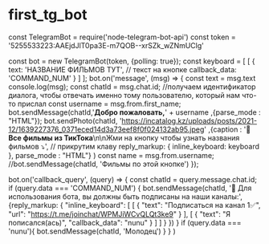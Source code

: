 # first_tg_bot
const TelegramBot = require('node-telegram-bot-api')
const token = '5255533223:AAEjdJlT0pa3E-m7QOB--xrSZk_wZNmUClg'

const bot = new TelegramBot(token, {polling: true});
const keyboard = [
    [
      {
        text: 'НАЗВАНИЕ ФИЛЬМОВ ТУТ', // текст на кнопке
        callback_data: 'COMMAND_NUM'
      }
    ]
  ];
bot.on('message', (msg) => {
    const text = msg.text
    console.log(msg);
    const chatId = msg.chat.id; //получаем идентификатор диалога, чтобы отвечать именно тому пользователю, который нам что-то прислал
    const username = msg.from.first_name;
    bot.sendMessage(chatId,'<b>Добро пожаловать,</b>' + username ,{parse_mode : "HTML"});
    bot.sendPhoto(chatId, 'https://incatalog.kz/uploads/posts/2021-12/1639227376_0371eced14d3a73eef8f0f024132ab95.jpeg' ,{caption : '🥤<strong>Все фильмы из ТикТока</strong>\n\nЖми на кнопку чтобы узнать названия фильмов ⤵️',  // прикрутим клаву
    reply_markup: {
        inline_keyboard: keyboard
    }, parse_mode : "HTML"} 
    )
    const name = msg.from.username;
    //bot.sendMessage(chatId, 'Фильмы по этой кнопке')
});

bot.on('callback_query', (query) => {
    const chatId = query.message.chat.id;
    if (query.data === 'COMMAND_NUM') { 
       bot.sendMessage(chatId, '📝 Для использования бота, вы должны быть подписаны на наши каналы:', 
       {reply_markup: {
        "inline_keyboard": [
            [
                {
                    "text": "Подписаться на канал 1✅",
                    "url": "https://t.me/joinchat/WPMJiWCvQLQt3ke9"
                }
            ],
            [
                {
                    "text": "Я пописался(ась)",
                    "callback_data": "nunu"
                }
            ]
        ]
    }
    }) 
    }
    if (query.data === 'nunu'){
      bot.sendMessage(chatId, 'Молодец')
    } 
}
  )

